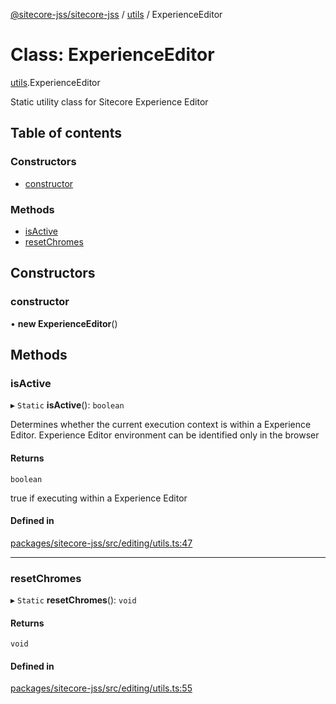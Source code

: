 [@sitecore-jss/sitecore-jss](../README.md) / [utils](../modules/utils.md) / ExperienceEditor

# Class: ExperienceEditor

[utils](../modules/utils.md).ExperienceEditor

Static utility class for Sitecore Experience Editor

## Table of contents

### Constructors

- [constructor](utils.ExperienceEditor.md#constructor)

### Methods

- [isActive](utils.ExperienceEditor.md#isactive)
- [resetChromes](utils.ExperienceEditor.md#resetchromes)

## Constructors

### constructor

• **new ExperienceEditor**()

## Methods

### isActive

▸ `Static` **isActive**(): `boolean`

Determines whether the current execution context is within a Experience Editor.
Experience Editor environment can be identified only in the browser

#### Returns

`boolean`

true if executing within a Experience Editor

#### Defined in

[packages/sitecore-jss/src/editing/utils.ts:47](https://github.com/Sitecore/jss/blob/07fb39be2/packages/sitecore-jss/src/editing/utils.ts#L47)

___

### resetChromes

▸ `Static` **resetChromes**(): `void`

#### Returns

`void`

#### Defined in

[packages/sitecore-jss/src/editing/utils.ts:55](https://github.com/Sitecore/jss/blob/07fb39be2/packages/sitecore-jss/src/editing/utils.ts#L55)
